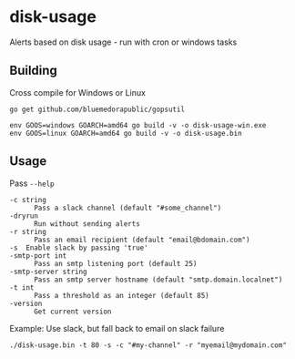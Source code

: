 # disk-usage
Alerts based on disk usage - run with cron or windows tasks

## Building
Cross compile for Windows or Linux
```
go get github.com/bluemedorapublic/gopsutil

env GOOS=windows GOARCH=amd64 go build -v -o disk-usage-win.exe
env GOOS=linux GOARCH=amd64 go build -v -o disk-usage.bin
```

## Usage
Pass `--help`
```
-c string
      Pass a slack channel (default "#some_channel")
-dryrun
      Run without sending alerts
-r string
      Pass an email recipient (default "email@bdomain.com")
-s	Enable slack by passing 'true'
-smtp-port int
      Pass an smtp listening port (default 25)
-smtp-server string
      Pass an smtp server hostname (default "smtp.domain.localnet")
-t int
      Pass a threshold as an integer (default 85)
-version
      Get current version

```

Example: Use slack, but fall back to email on slack failure
```
./disk-usage.bin -t 80 -s -c "#my-channel" -r "myemail@mydomain.com"
```
